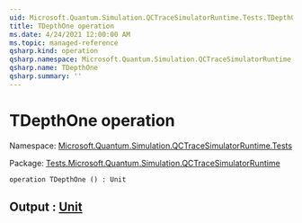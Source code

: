 ```yaml
---
uid: Microsoft.Quantum.Simulation.QCTraceSimulatorRuntime.Tests.TDepthOne
title: TDepthOne operation
ms.date: 4/24/2021 12:00:00 AM
ms.topic: managed-reference
qsharp.kind: operation
qsharp.namespace: Microsoft.Quantum.Simulation.QCTraceSimulatorRuntime.Tests
qsharp.name: TDepthOne
qsharp.summary: ''
---
```


# TDepthOne operation

Namespace: [Microsoft.Quantum.Simulation.QCTraceSimulatorRuntime.Tests](xref:Microsoft.Quantum.Simulation.QCTraceSimulatorRuntime.Tests)

Package: [Tests.Microsoft.Quantum.Simulation.QCTraceSimulatorRuntime](https://nuget.org/packages/Tests.Microsoft.Quantum.Simulation.QCTraceSimulatorRuntime)




```qsharp
operation TDepthOne () : Unit
```


## Output : [Unit](xref:microsoft.quantum.qsharp.valueliterals#unit-literal)

